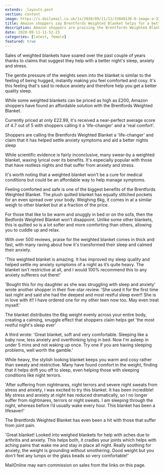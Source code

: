 ```yaml
---
extends: _layouts.post
section: content
image: https://i.dailymail.co.uk/1s/2020/09/11/11/33049136-0-image-a-32_1599818959033.jpg 
title: Amazon shoppers say Brentfords Weighted Blanket helps for a better nights sleep and soothes anxiety 
description: Amazon shoppers are praising the Brentfords Weighted Blanket claiming it helps with a better nights sleep, reduces stress and anxiety. You can now pick it up for £22.99. 
date: 2020-09-11-11-52-23 
categories: [latest, female] 
featured: true 
--- 
```

Sales of weighted blankets have soared over the past couple of years thanks to claims that suggest they help with a better night's sleep, anxiety and stress.

The gentle pressure of the weights sewn into the blanket is similar to the feeling of being hugged, instantly making you feel comforted and cosy. It's this feeling that's said to reduce anxiety and therefore help you get a better quality sleep.

While some weighted blankets can be priced as high as £200, Amazon shoppers have found an affordable solution with the Brentfords Weighted Blanket. 

Currently priced at only £22.99, it's received a near-perfect average score of 4.7 out of 5 with shoppers calling it a 'life-changer' and a 'real comfort'. 

Shoppers are calling the Brentfords Weighted Blanket a 'life-changer' and claim that it has helped settle anxiety symptoms and aid a better nights sleep 

While scientific evidence is fairly inconclusive, many swear-by a weighted blanket, waxing lyrical over its benefits. It's especially popular with those that have restless nights and that suffer from anxiety and stress. 

It's worth noting that a weighted blanket won't be a cure for medical conditions but could be an affordable way to help manage symptoms. 

Feeling comforted and safe is one of the biggest benefits of the Brentfords Weighted Blanket. The plush quilted blanket has equally stitched pockets for an even spread over your body. Weighing 6kg, it comes in at a similar weigh to other blanket but at a fraction of the price. 

For those that like to be warm and snuggly in bed or on the sofa, then the Bedfords Weighted Blanket won't disappoint. Unlike some other blankets, this is quilted so is a lot softer and more comforting than others, allowing you to cuddle up and relax. 

With over 500 reviews, praise for the weighted blanket comes in thick and fast, with many raving about how it's transformed their sleep and calmed their anxiety.  

'This weighted blanket is amazing. It has improved my sleep quality and helped settle my anxiety symptoms of a night as it’s quite heavy. The blanket isn’t restrictive at all, and I would 100% recommend this to any anxiety sufferers out there!'

'Bought this for my daughter as she was struggling with sleep and anxiety' wrote another shopper in their five-star review. 'She used it for the first time last night and said she had the deepest and most restful sleep ever!! She is in love with it!! I have ordered one for my other teen now too. May even treat myself.'

The blanket distributes the 6kg weight evenly across your entire body, creating a calming, snuggle effect that shoppers claim helps get 'the most restful night's sleep ever'

A third wrote: 'Great blanket, soft and very comfortable. Sleeping like a baby now, less anxiety and overthinking lying in bed. Now I'm asleep in under 5 mins and not waking up once. Try one if you are having sleeping problems, well worth the gamble.'

While heavy, the stylish looking blanket keeps you warm and cosy rather than sweaty and restrictive. Many have found comfort in the weight, finding that it helps drift you off to sleep, even helping those with sleeping conditions like night terrors.

'After suffering from nightmares, night terrors and severe night sweats from stress and anxiety, I was excited to try this blanket. It has been incredible! My stress and anxiety at night has reduced dramatically, so I no longer suffer from nightmares, terrors or night sweats. I am sleeping through the night, whereas before I’d usually wake every hour. This blanket has been a lifesaver!'

The Brentfords Weighted Blanket has even been a hit with those that suffer from joint pain. 

'Great blanket! Looked into weighed blankets for help with aches due to arthritis and anxiety. This helps both, it cradles your joints which helps with aching pains that wake me and stay in place all night. Really soothing for anxiety, the weight is grounding without smothering. Good weight but you don't feel any lumps or the glass beads so very comfortable!' 

MailOnline may earn commission on sales from the links on this page. 

